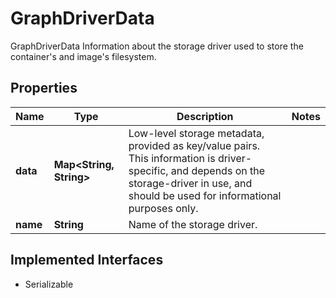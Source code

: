

# GraphDriverData

GraphDriverData Information about the storage driver used to store the container's and image's filesystem.

## Properties

| Name | Type | Description | Notes |
|------------ | ------------- | ------------- | -------------|
|**data** | **Map&lt;String, String&gt;** | Low-level storage metadata, provided as key/value pairs.  This information is driver-specific, and depends on the storage-driver in use, and should be used for informational purposes only. |  |
|**name** | **String** | Name of the storage driver. |  |


## Implemented Interfaces

* Serializable


